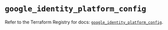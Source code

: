 # `google_identity_platform_config`

Refer to the Terraform Registry for docs: [`google_identity_platform_config`](https://registry.terraform.io/providers/hashicorp/google-beta/6.17.0/docs/resources/google_identity_platform_config).
